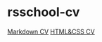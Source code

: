 # rsschool-cv
[Markdown CV](https://bespalava.github.io/rsschool-cv/cv)
[HTML&CSS CV](https://bespalava.github.io/rsschool-cv/)

